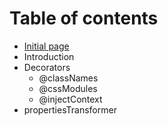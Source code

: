 # Table of contents

* [Initial page](README.md)
* Introduction
* Decorators
  * @classNames
  * @cssModules
  * @injectContext
* propertiesTransformer

